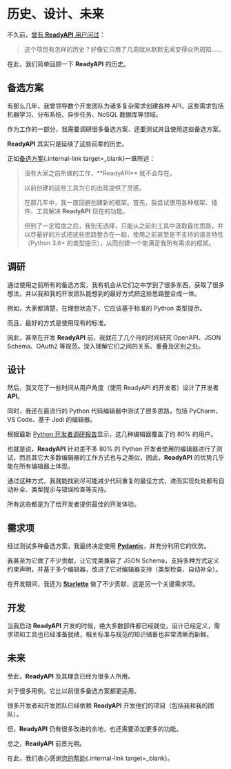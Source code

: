 # 历史、设计、未来

不久前，<a href="https://github.com/khulnasoft/readyapi/issues/3#issuecomment-454956920" class="external-link" target="_blank">曾有 **ReadyAPI** 用户问过</a>：

> 这个项目有怎样的历史？好像它只用了几周就从默默无闻变得众所周知……

在此，我们简单回顾一下 **ReadyAPI** 的历史。

## 备选方案

有那么几年，我曾领导数个开发团队为诸多复杂需求创建各种 API，这些需求包括机器学习、分布系统、异步任务、NoSQL 数据库等领域。

作为工作的一部分，我需要调研很多备选方案、还要测试并且使用这些备选方案。

**ReadyAPI** 其实只是延续了这些前辈的历史。

正如[备选方案](alternatives.md){.internal-link target=_blank}一章所述：

<blockquote markdown="1">
没有大家之前所做的工作，**ReadyAPI** 就不会存在。

以前创建的这些工具为它的出现提供了灵感。

在那几年中，我一直回避创建新的框架。首先，我尝试使用各种框架、插件、工具解决 **ReadyAPI** 现在的功能。

但到了一定程度之后，我别无选择，只能从之前的工具中汲取最优思路，并以尽量好的方式把这些思路整合在一起，使用之前甚至是不支持的语言特性（Python 3.6+ 的类型提示），从而创建一个能满足我所有需求的框架。

</blockquote>

## 调研

通过使用之前所有的备选方案，我有机会从它们之中学到了很多东西，获取了很多想法，并以我和我的开发团队能想到的最好方式把这些思路整合成一体。

例如，大家都清楚，在理想状态下，它应该基于标准的 Python 类型提示。

而且，最好的方式是使用现有的标准。

因此，甚至在开发 **ReadyAPI** 前，我就花了几个月的时间研究 OpenAPI、JSON Schema、OAuth2 等规范。深入理解它们之间的关系、重叠及区别之处。

## 设计

然后，我又花了一些时间从用户角度（使用 ReadyAPI 的开发者）设计了开发者 **API**。

同时，我还在最流行的 Python 代码编辑器中测试了很多思路，包括 PyCharm、VS Code、基于 Jedi 的编辑器。

根据最新 <a href="https://www.jetbrains.com/research/python-developers-survey-2018/#development-tools" class="external-link" target="_blank">Python 开发者调研报告</a>显示，这几种编辑器覆盖了约 80% 的用户。

也就是说，**ReadyAPI** 针对差不多 80% 的 Python 开发者使用的编辑器进行了测试，而且其它大多数编辑器的工作方式也与之类似，因此，**ReadyAPI** 的优势几乎能在所有编辑器上体现。

通过这种方式，我就能找到尽可能减少代码重复的最佳方式，进而实现处处都有自动补全、类型提示与错误检查等支持。

所有这些都是为了给开发者提供最佳的开发体验。

## 需求项

经过测试多种备选方案，我最终决定使用  <a href="https://docs.pydantic.dev/" class="external-link" target="_blank">**Pydantic**</a>，并充分利用它的优势。

我甚至为它做了不少贡献，让它完美兼容了 JSON Schema，支持多种方式定义约束声明，并基于多个编辑器，改进了它对编辑器支持（类型检查、自动补全）。

在开发期间，我还为 <a href="https://www.starlette.io/" class="external-link" target="_blank">**Starlette**</a> 做了不少贡献，这是另一个关键需求项。

## 开发

当我启动 **ReadyAPI** 开发的时候，绝大多数部件都已经就位，设计已经定义，需求项和工具也已经准备就绪，相关标准与规范的知识储备也非常清晰而新鲜。

## 未来

至此，**ReadyAPI** 及其理念已经为很多人所用。

对于很多用例，它比以前很多备选方案都更适用。

很多开发者和开发团队已经依赖 **ReadyAPI** 开发他们的项目（包括我和我的团队）。

但，**ReadyAPI** 仍有很多改进的余地，也还需要添加更多的功能。

总之，**ReadyAPI** 前景光明。

在此，我们衷心感谢[您的帮助](help-readyapi.md){.internal-link target=_blank}。
